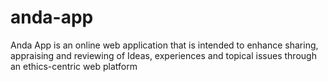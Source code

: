 # anda-app
Anda App is an online web application that is intended to enhance sharing, appraising and reviewing of Ideas, experiences and topical issues through an ethics-centric web platform
